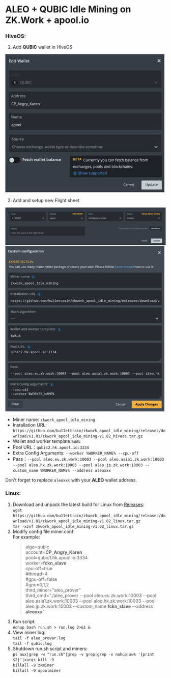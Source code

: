 
# ALEO + QUBIC Idle Mining on ZK.Work + apool.io

### HiveOS:

1. Add **QUBIC** wallet in HiveOS
<img src="img/hiveos_wal_example.png" style="width:500px;"/>

2. Add and setup new Flight sheet
<img src="img/hiveos_fs_example_1.png" style="width:800px;"/>
<img src="img/hiveos_fs_example_2.png" style="width:500px;"/>

* Miner name: `zkwork_apool_idle_mining`
* Installation URL: `https://github.com/bu11ettrain/zkwork_apool_idle_mining/releases/download/v1.01/zkwork_apool_idle_mining-v1.02_hiveos.tar.gz`
* Wallet and worker template:`%WAL`
* Pool URL：`qubic2.hk.apool.io:3334`
* Extra Config Arguments: `--worker %WORKER_NAME% --cpu-off`
* Pass：`--pool aleo.eu.zk.work:10003 --pool aleo.asia1.zk.work:10003 --pool aleo.hk.zk.work:10003 --pool aleo.jp.zk.work:10003 --custom_name %WORKER_NAME% --address aleoxxx`

Don't forget to replace `aleoxxx` with your **ALEO** wallet address.

### Linux:
1. Download and unpack the latest build for Linux from [Releases](https://github.com/bu11ettrain/zkwork_apool_idle_mining/releases): \
   `wget https://github.com/bu11ettrain/zkwork_apool_idle_mining/releases/download/v1.01/zkwork_apool_idle_mining-v1.02_linux.tar.gz` \
   `tar -xzvf zkwork_apool_idle_mining-v1.02_linux.tar.gz`
2. Modify config file miner.conf: \
   For example: 
   >algo=qubic \
   account=**CP_Angry_Karen** \
   pool=qubic1.hk.apool.io:3334 \
   worker=**fckn_slave** \
   cpu-off=true \
   #thread=4 \
   #gpu-off=false \
   #gpu=0,1,2 \
   third_miner="aleo_prover" \
   third_cmd="./aleo_prover --pool aleo.eu.zk.work:10003 --pool aleo.asia1.zk.work:10003 --pool aleo.hk.zk.work:10003 --pool aleo.jp.zk.work:10003 --custom_name **fckn_slave** --address **aleoxxx**"
3. Run script: \
   `nohup bash run.sh > run.log 2>&1 &`
4. View miner log: \
   `tail -f aleo_prover.log` \
   `tail -f qubic.log`
5. Shutdown run.sh script and miners: \
   `ps aux|grep -w "run.sh"|grep -v grep|grep -v nohup|awk '{print $2}'|xargs kill -9` \
   `killall -9 zkminer` \
   `killall -9 apoolminer`



